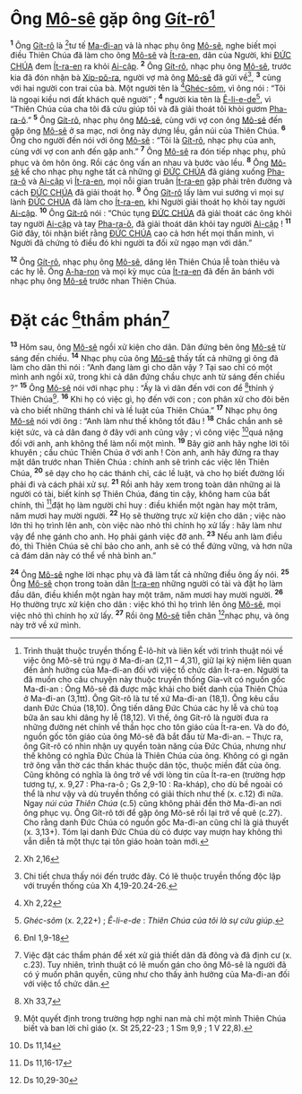 # Ông [Mô-sê]() gặp ông [Gít-rô]()[^1]
<sup><b>1</b></sup> Ông [Gít-rô]() là [^1*]tư tế [Ma-đi-an]() và là nhạc phụ ông [Mô-sê](), nghe biết mọi điều Thiên Chúa đã làm cho ông [Mô-sê]() và [Ít-ra-en](), dân của Người, khi [ĐỨC CHÚA]() đem [Ít-ra-en]() ra khỏi [Ai-cập](). <sup><b>2</b></sup> Ông [Gít-rô](), nhạc phụ ông [Mô-sê](), trước kia đã đón nhận bà [Xíp-pô-ra](), người vợ mà ông [Mô-sê]() đã gửi về[^2], <sup><b>3</b></sup> cùng với hai người con trai của bà. Một người tên là [^2*][Ghéc-sôm](), vì ông nói : “Tôi là ngoại kiều nơi đất khách quê người” ; <sup><b>4</b></sup> người kia tên là [Ê-li-e-de]()[^3], vì “Thiên Chúa của cha tôi đã cứu giúp tôi và đã giải thoát tôi khỏi gươm [Pha-ra-ô]().” <sup><b>5</b></sup> Ông [Gít-rô](), nhạc phụ ông [Mô-sê](), cùng với vợ con ông [Mô-sê]() đến gặp ông [Mô-sê]() ở sa mạc, nơi ông này dựng lều, gần núi của Thiên Chúa. <sup><b>6</b></sup> Ông cho người đến nói với ông [Mô-sê]() : “Tôi là [Gít-rô](), nhạc phụ của anh, cùng với vợ con anh đến gặp anh.” <sup><b>7</b></sup> Ông [Mô-sê]() ra đón tiếp nhạc phụ, phủ phục và ôm hôn ông. Rồi các ông vấn an nhau và bước vào lều. <sup><b>8</b></sup> Ông [Mô-sê]() kể cho nhạc phụ nghe tất cả những gì [ĐỨC CHÚA]() đã giáng xuống [Pha-ra-ô]() và [Ai-cập]() vì [Ít-ra-en](), mọi nỗi gian truân [Ít-ra-en]() gặp phải trên đường và cách [ĐỨC CHÚA]() đã giải thoát họ. <sup><b>9</b></sup> Ông [Gít-rô]() lấy làm vui sướng vì mọi sự lành [ĐỨC CHÚA]() đã làm cho [Ít-ra-en](), khi Người giải thoát họ khỏi tay người [Ai-cập](). <sup><b>10</b></sup> Ông [Gít-rô]() nói : “Chúc tụng [ĐỨC CHÚA]() đã giải thoát các ông khỏi tay người [Ai-cập]() và tay [Pha-ra-ô](), đã giải thoát dân khỏi tay người [Ai-cập]() ! <sup><b>11</b></sup> Giờ đây, tôi nhận biết rằng [ĐỨC CHÚA]() cao cả hơn hết mọi thần minh, vì Người đã chứng tỏ điều đó khi người ta đối xử ngạo mạn với dân.”

<sup><b>12</b></sup> Ông [Gít-rô](), nhạc phụ ông [Mô-sê](), dâng lên Thiên Chúa lễ toàn thiêu và các hy lễ. Ông [A-ha-ron]() và mọi kỳ mục của [Ít-ra-en]() đã đến ăn bánh với nhạc phụ ông [Mô-sê]() trước nhan Thiên Chúa.


# Đặt các [^3*]thẩm phán[^4]
<sup><b>13</b></sup> Hôm sau, ông [Mô-sê]() ngồi xử kiện cho dân. Dân đứng bên ông [Mô-sê]() từ sáng đến chiều. <sup><b>14</b></sup> Nhạc phụ của ông [Mô-sê]() thấy tất cả những gì ông đã làm cho dân thì nói : “Anh đang làm gì cho dân vậy ? Tại sao chỉ có một mình anh ngồi xử, trong khi cả dân đứng chầu chực anh từ sáng đến chiều ?” <sup><b>15</b></sup> Ông [Mô-sê]() nói với nhạc phụ : “Ấy là vì dân đến với con để [^4*]thỉnh ý Thiên Chúa[^5]. <sup><b>16</b></sup> Khi họ có việc gì, họ đến với con ; con phân xử cho đôi bên và cho biết những thánh chỉ và lề luật của Thiên Chúa.” <sup><b>17</b></sup> Nhạc phụ ông [Mô-sê]() nói với ông : “Anh làm như thế không tốt đâu ! <sup><b>18</b></sup> Chắc chắn anh sẽ kiệt sức, và cả dân đang ở đây với anh cũng vậy ; vì công việc [^5*]quá nặng đối với anh, anh không thể làm nổi một mình. <sup><b>19</b></sup> Bây giờ anh hãy nghe lời tôi khuyên ; cầu chúc Thiên Chúa ở với anh ! Còn anh, anh hãy đứng ra thay mặt dân trước nhan Thiên Chúa : chính anh sẽ trình các việc lên Thiên Chúa, <sup><b>20</b></sup> sẽ dạy cho họ các thánh chỉ, các lề luật, và cho họ biết đường lối phải đi và cách phải xử sự. <sup><b>21</b></sup> Rồi anh hãy xem trong toàn dân những ai là người có tài, biết kính sợ Thiên Chúa, đáng tin cậy, không ham của bất chính, thì [^6*]đặt họ làm người chỉ huy : điều khiển một ngàn hay một trăm, năm mươi hay mười người. <sup><b>22</b></sup> Họ sẽ thường trực xử kiện cho dân ; việc nào lớn thì họ trình lên anh, còn việc nào nhỏ thì chính họ xử lấy : hãy làm như vậy để nhẹ gánh cho anh. Họ phải gánh việc đỡ anh. <sup><b>23</b></sup> Nếu anh làm điều đó, thì Thiên Chúa sẽ chỉ bảo cho anh, anh sẽ có thể đứng vững, và hơn nữa cả đám dân này có thể về nhà bình an.”

<sup><b>24</b></sup> Ông [Mô-sê]() nghe lời nhạc phụ và đã làm tất cả những điều ông ấy nói. <sup><b>25</b></sup> Ông [Mô-sê]() chọn trong toàn dân [Ít-ra-en]() những người có tài và đặt họ làm đầu dân, điều khiển một ngàn hay một trăm, năm mươi hay mười người. <sup><b>26</b></sup> Họ thường trực xử kiện cho dân : việc khó thì họ trình lên ông [Mô-sê](), mọi việc nhỏ thì chính họ xử lấy. <sup><b>27</b></sup> Rồi ông [Mô-sê]() tiễn chân [^7*]nhạc phụ, và ông này trở về xứ mình.

[^1]: Trình thuật thuộc truyền thống Ê-lô-hít và liên kết với trình thuật nói về việc ông Mô-sê trú ngụ ở Ma-đi-an (2,11 – 4,31), giữ lại kỷ niệm liên quan đến ảnh hưởng của Ma-đi-an đối với việc tổ chức dân Ít-ra-en. Người ta đã muốn cho câu chuyện này thuộc truyền thống Gia-vít có nguồn gốc Ma-đi-an : Ông Mô-sê đã được mặc khải cho biết danh của Thiên Chúa ở Ma-đi-an (3,1tt). Ông Gít-rô là tư tế xứ Ma-đi-an (18,1). Ông kêu cầu danh Đức Chúa (18,10). Ông tiến dâng Đức Chúa các hy lễ và chủ toạ bữa ăn sau khi dâng hy lễ (18,12). Vì thế, ông Gít-rô là người đưa ra những đường nét chính về thần học cho tôn giáo của Ít-ra-en. Và do đó, nguồn gốc tôn giáo của ông Mô-sê đã bắt đầu từ Ma-đi-an. – Thực ra, ông Gít-rô có nhìn nhận uy quyền toàn năng của Đức Chúa, nhưng như thế không có nghĩa Đức Chúa là Thiên Chúa của ông. Không có gì ngăn trở ông vẫn thờ các thần khác thuộc dân tộc, thuộc miền đất của ông. Cũng không có nghĩa là ông trở về với lòng tin của Ít-ra-en (trường hợp tương tự, x. 9,27 : Pha-ra-ô ; Gs 2,9-10 : Ra-kháp), cho dù bề ngoài có thể là như vậy và dù truyền thống có giải thích như thế (x. c.12) đi nữa. Ngay *núi của Thiên Chúa* (c.5) cũng không phải đền thờ Ma-đi-an nơi ông phục vụ. Ông Gít-rô tới để gặp ông Mô-sê rồi lại trở về quê (c.27). Cho rằng danh Đức Chúa có nguồn gốc Ma-đi-an cũng chỉ là giả thuyết (x. 3,13+). Tóm lại danh Đức Chúa dù có được vay mượn hay không thì vẫn diễn tả một thực tại tôn giáo hoàn toàn mới.
[^2]: Chi tiết chưa thấy nói đến trước đây. Có lẽ thuộc truyền thống độc lập với truyền thống của Xh 4,19-20.24-26.
[^3]: *Ghéc-sôm* (x. 2,22+) ; *Ê-li-e-de* : *Thiên Chúa của tôi là sự cứu giúp*.
[^4]: Việc đặt các thẩm phán để xét xử giả thiết dân đã đông và đã định cư (x. c.23). Tuy nhiên, trình thuật có lẽ muốn gán cho ông Mô-sê là người đã có ý muốn phân quyền, cũng như cho thấy ảnh hưởng của Ma-đi-an đối với việc tổ chức dân.
[^5]: Một quyết định trong trường hợp nghi nan mà chỉ một mình Thiên Chúa biết và ban lời chỉ giáo (x. St 25,22-23 ; 1 Sm 9,9 ; 1 V 22,8).
[^1*]: Xh 2,16
[^2*]: Xh 2,22
[^3*]: Đnl 1,9-18
[^4*]: Xh 33,7
[^5*]: Ds 11,14
[^6*]: Ds 11,16-17
[^7*]: Ds 10,29-30